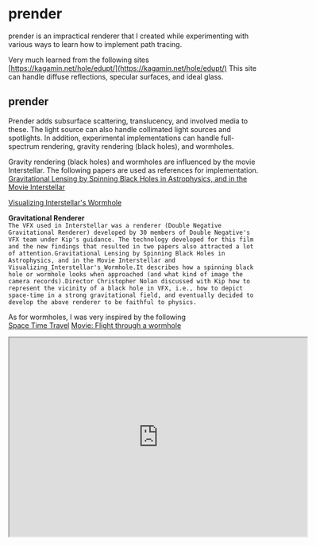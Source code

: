 # prender

prender is an impractical renderer that I created while experimenting with various ways to learn how to implement path tracing.

Very much learned from the following sites
[https://kagamin.net/hole/edupt/](https://kagamin.net/hole/edupt/)
This site can handle diffuse reflections, specular surfaces, and ideal glass.


## prender
Prender adds subsurface scattering, translucency, and involved media to these.
The light source can also handle collimated light sources and spotlights.
In addition, experimental implementations can handle full-spectrum rendering, gravity rendering (black holes), and wormholes.

Gravity rendering (black holes) and wormholes are influenced by the movie Interstellar.
The following papers are used as references for implementation.  
[Gravitational Lensing by Spinning Black Holes in Astrophysics, and in the Movie Interstellar](https://arxiv.org/abs/1502.03808)  

[Visualizing Interstellar's Wormhole](https://arxiv.org/abs/1502.03809)

**Gravitational Renderer**  
``The VFX used in Interstellar was a renderer (Double Negative Gravitational Renderer) developed by 30 members of Double Negative's VFX team under Kip's guidance. The technology developed for this film and the new findings that resulted in two papers also attracted a lot of attention.Gravitational Lensing by Spinning Black Holes in Astrophysics, and in the Movie Interstellar and Visualizing_Interstellar's_Wormhole.It describes how a spinning black hole or wormhole looks when approached (and what kind of image the camera records).Director Christopher Nolan discussed with Kip how to represent the vicinity of a black hole in VFX, i.e., how to depict space-time in a strong gravitational field, and eventually decided to develop the above renderer to be faithful to physics.``

As for wormholes, I was very inspired by the following  
[Space Time Travel](https://www.spacetimetravel.org/wurmlochflug)
[Movie: Flight through a wormhole](https://www.youtube.com/watch?v=SZDOKtT_QZE)


<div>
<iframe width="600" height="400" src="https://www.youtube.com/embed/SZDOKtT_QZE"></iframe>
</div>